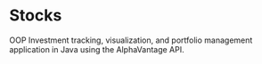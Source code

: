 # Stocks
OOP Investment tracking, visualization, and portfolio management application in Java using the AlphaVantage API.
